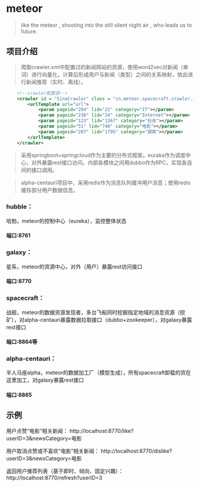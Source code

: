 # meteor
> like the meteor , shooting into the still silent night air , who leads us to future.
## 项目介绍
>爬取crawler.xml中配置过的新闻网站的资源，使用word2vec对新闻（单词）进行向量化，计算后形成用户与新闻（类型）之间的关系映射，依此进行新闻推荐（实时、离线）。
```xml
    <!--crawler配置源-->
    <crawler id = "SinaCrawler" class = "cn.meteor.spacecraft.crawler.impl.SinaCrawler" >
        <urlTemplate url="url">
            <param pageid="204" lid="22" category="IT"></param>
            <param pageid="236" lid="24" category="Internet"></param>
            <param pageid="123" lid="1367" category="社会"></param>
            <param pageid="51" lid="740" category="电影"></param>
            <param pageid="207" lid="1795" category="探索"></param>
        </urlTemplate>
    </crawler>
```

>采用springboot+springcloud作为主要的分布式框架，euraka作为调度中心，对外暴露rest接口访问。内部各模块之间用dubbo作为RPC，实现各自间的接口调用。

>alpha-centauri项目中，采用redis作为消息队列缓冲用户消息；使用redis缓存部分用户数据信息。
### hubble：
哈勃，meteor的控制中心（eureka），监控整体状态
#### 端口:8761
### galaxy：
星系，meteor的资源中心，对外（用户）暴露rest访问接口
#### 端口:8770
### spacecraft：
战舰，meteor的数据资源发现者，多台飞船同时挖掘指定地域的消息资源（挖矿），对alpha-centauri暴露数据拉取接口（dubbo+zookeeper），对galaxy暴露rest接口
#### 端口:8864等
### alpha-centauri：
半人马座alpha，meteor的数据加工厂（模型生成），所有spacecraft卸载的货在这里加工，对galaxy暴露rest接口
#### 端口:8865
## 示例
用户点赞“电影”相关新闻：
http://localhost:8770/like?userID=3&newsCategory=电影

用户取消点赞或不喜欢“电影”相关新闻：
http://localhost:8770/dislike?userID=3&newsCategory=电影

返回用户推荐列表（基于即时、倾向、固定兴趣）：
http://localhost:8770/refresh?userID=3
